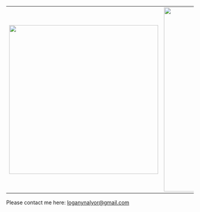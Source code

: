 <center>
  <table>
    <tr>
        <td>
          <img width="400px" align="center" 
               src="https://github-readme-stats.vercel.app/api/top-langs/?username=loganynalyor&hide=html,php,blade,makefile,vhdl,c,qmake,css&langs_count=6&layout=compact&theme=dracula" />
      </td>
      <td>
          <img width="495px" align="center" src="https://github-readme-stats.vercel.app/api?username=loganynalyor&show_icons=true&count_private=true&theme=dracula" />
      </td>
    </tr>   
  </table>
</center>

Please contact me here: loganynalyor@gmail.com
